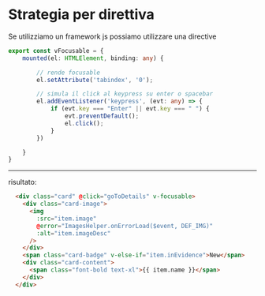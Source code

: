 # Strategia per direttiva

Se utilizziamo un framework js possiamo utilizzare una directive

```ts
export const vFocusable = {
	mounted(el: HTMLElement, binding: any) {

		// rende focusable
		el.setAttribute('tabindex', '0');

		// simula il click al keypress su enter o spacebar
		el.addEventListener('keypress', (evt: any) => {
			if (evt.key === "Enter" || evt.key === " ") {
				evt.preventDefault();
				el.click();
			}
		})

	}
}
```


---

risultato:

```html 
  <div class="card" @click="goToDetails" v-focusable>
    <div class="card-image">
      <img
        :src="item.image"
        @error="ImagesHelper.onErrorLoad($event, DEF_IMG)"
        :alt="item.imageDesc"
      />
    </div>
    <span class="card-badge" v-else-if="item.inEvidence">New</span>
    <div class="card-content">
      <span class="font-bold text-xl">{{ item.name }}</span>
    </div>
  </div>
```